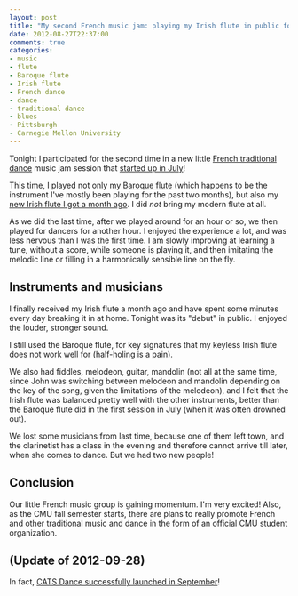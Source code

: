 ```yaml
---
layout: post
title: "My second French music jam: playing my Irish flute in public for the first time"
date: 2012-08-27T22:37:00
comments: true
categories: 
- music
- flute
- Baroque flute
- Irish flute
- French dance
- dance
- traditional dance
- blues
- Pittsburgh
- Carnegie Mellon University
---
```

Tonight I participated for the second time in a new little [French traditional dance](http://www.facebook.com/groups/182324948478861/) music jam session that [started up in July](/blog/2012/07/02/my-first-french-music-jam-anxious-but-excited/)!

This time, I played not only my [Baroque flute](/blog/categories/baroque-flute/) (which happens to be the instrument I've mostly been playing for the past two months), but also my [new Irish flute I got a month ago](/blog/2012/07/30/got-my-new-casey-burns-small-handed-irish-flute/). I did *not* bring my modern flute at all.

As we did the last time, after we played around for an hour or so, we then played for dancers for another hour. I enjoyed the experience a lot, and was less nervous than I was the first time. I am slowly improving at learning a tune, without a score, while someone is playing it, and then imitating the melodic line or filling in a harmonically sensible line on the fly.

## Instruments and musicians

I finally received my Irish flute a month ago and have spent some minutes every day breaking it in at home. Tonight was its "debut" in public. I enjoyed the louder, stronger sound.

I still used the Baroque flute, for key signatures that my keyless Irish flute does not work well for (half-holing is a pain).

We also had fiddles, melodeon, guitar, mandolin (not all at the same time, since John was switching between melodeon and mandolin depending on the key of the song, given the limitations of the melodeon), and I felt that the Irish flute was balanced pretty well with the other instruments, better than the Baroque flute did in the first session in July (when it was often drowned out).

We lost some musicians from last time, because one of them left town, and the clarinetist has a class in the evening and therefore cannot arrive till later, when she comes to dance. But we had two new people!

## Conclusion

Our little French music group is gaining momentum. I'm very excited! Also, as the CMU fall semester starts, there are plans to really promote French and other traditional music and dance in the form of an official CMU student organization.

## (Update of 2012-09-28)

In fact, [CATS Dance successfully launched in September](/blog/2012/09/28/another-french-music-jam-also-announcing-cats-dance/)!